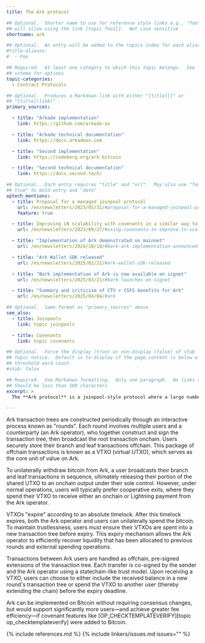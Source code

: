 ```yaml
---
title: The Ark protocol

## Optional.  Shorter name to use for reference style links e.g., "foo"
## will allow using the link [topic foo][].  Not case sensitive
shortname: ark

## Optional.  An entry will be added to the topics index for each alias
#title-aliases:
#  - Foo

## Required.  At least one category to which this topic belongs.  See
## schema for options
topic-categories:
  - Contract Protocols

## Optional.  Produces a Markdown link with either "[title][]" or
## "[title](link)"
primary_sources:

  - title: "Arkade implementation"
    link: https://github.com/arkade-os

  - title: "Arkade technical documentation"
    link: https://docs.arkadeos.com

  - title: "Second implementation"
    link: https://codeberg.org/ark-bitcoin

  - title: "Second technical documentation"
    link: https://docs.second.tech/

## Optional.  Each entry requires "title" and "url".  May also use "feature:
## true" to bold entry and "date"
optech_mentions:
  - title: Proposal for a managed joinpool protocol
    url: /en/newsletters/2023/05/31/#proposal-for-a-managed-joinpool-protocol
    feature: true

  - title: Improving LN scalability with covenants in a similar way to Ark
    url: /en/newsletters/2023/09/27/#using-covenants-to-improve-ln-scalability

  - title: "Implementation of Ark demonstrated on mainnet"
    url: /en/newsletters/2024/10/18/#bark-ark-implementation-announced

  - title: "Ark Wallet SDK released"
    url: /en/newsletters/2025/02/21/#ark-wallet-sdk-released

  - title: "Bark implementation of Ark is now available on signet"
    url: /en/newsletters/2025/03/21/#bark-launches-on-signet

  - title: "Summary and criticism of CTV + CSFS benefits for Ark"
    url: /en/newsletters/2025/04/04/#ark

## Optional.  Same format as "primary_sources" above
see_also:
  - title: Joinpools
    link: topic joinpools

  - title: Covenants
    link: topic covenants

## Optional.  Force the display (true) or non-display (false) of stub
## topic notice.  Default is to display if the page.content is below a
## threshold word count
#stub: false

## Required.  Use Markdown formatting.  Only one paragraph.  No links allowed.
## Should be less than 500 characters
excerpt: >
  The **Ark protocol** is a joinpool-style protocol where a large number of users trustlessly share onchain UTXOs using trees of pre-signed, offchain transactions. By sharing UTXOs and transacting offchain, Ark users can spread the cost of onchain fees across multiple participants, minimizing individual transaction costs while maintaining self-custody of their bitcoin.

---
```

Ark transaction trees are constructed periodically through an interactive process known as "rounds". Each round involves multiple users and a counterparty (an Ark operator), who together construct and sign the transaction tree, then broadcast the root transaction onchain. Users securely store their branch and leaf transactions offchain. This package of offchain transactions is known as a VTXO (virtual UTXO), which serves as the core unit of value on Ark.

To unilaterally withdraw bitcoin from Ark, a user broadcasts their branch and leaf transactions in sequence, ultimately releasing their portion of the shared UTXO to an onchain output under their sole control. However, under normal operations, users will typically prefer cooperative exits, where they spend their VTXO to receive either an onchain or Lightning payment from the Ark operator. 

VTXOs "expire" according to an absolute timelock. After this timelock expires, both the Ark operator and users can unilaterally spend the bitcoin. To maintain trustlessness, users must ensure their VTXOs are spent into a new transaction tree before expiry. This expiry mechanism allows the Ark operator to efficiently recover liquidity that has been allocated to previous rounds and external spending operations.

Transactions between Ark users are handled as offchain, pre-signed extensions of the transaction tree. Each transfer is co-signed by the sender and the Ark operator using a statechain-like trust model. Upon receiving a VTXO, users can choose to either include the received balance in a new round's transaction tree or spend the VTXO to another user (thereby extending the chain) before the expiry deadline.

Ark can be implemented on Bitcoin without requiring consensus changes, but would support significantly more users—and achieve greater fee efficiency—if covenant features like [OP_CHECKTEMPLATEVERIFY][topic op_checktemplateverify] were added to Bitcoin.

{% include references.md %}
{% include linkers/issues.md issues="" %}
